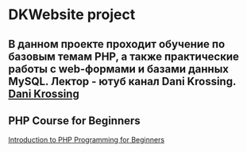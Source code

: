 # DKWebsite project

## В данном проекте проходит обучение по базовым темам PHP, а также практические работы с web-формами и базами данных MySQL. Лектор - ютуб канал Dani Krossing. [Dani Krossing](https://www.youtube.com/@Dani_Krossing)

## PHP Course for Beginners
[Introduction to PHP Programming for Beginners](https://www.youtube.com/watch?v=m52ljs78S24&list=PL0eyrZgxdwhwwQQZA79OzYwl5ewA7HQih)
